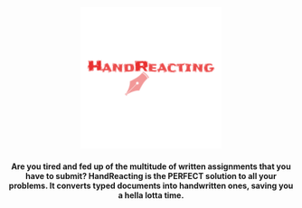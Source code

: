 <p align="center">
<img alt="Text-to-handwriting title image" src="./src/media/mainlogo.png" width="250px" /> <br>
</p>

<h4 align="center">
Are you tired and fed up of the multitude of written assignments that you have to submit? HandReacting is the PERFECT solution to all your problems. It converts typed documents into handwritten ones, saving you a hella lotta time.
</h4>
